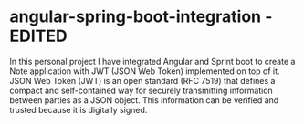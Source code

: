 # angular-spring-boot-integration - EDITED
In this personal project I have integrated Angular and Sprint boot to create a Note application with JWT (JSON Web Token) implemented on top of it. JSON Web Token (JWT) is an open standard (RFC 7519) that defines a compact and self-contained way for securely transmitting information between parties as a JSON object. This information can be verified and trusted because it is digitally signed.
